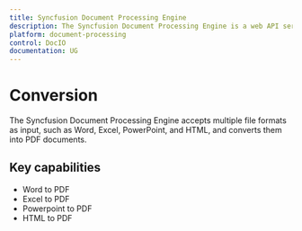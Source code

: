 ```yaml
---
title: Syncfusion Document Processing Engine
description: The Syncfusion Document Processing Engine is a web API service that facilitates seamless conversion of various document formats into PDFs. It offers essential functionalities such as file merging, splitting, rotating, deleting pages, flattening, and compressing PDFs, streamlining document management tasks.
platform: document-processing
control: DocIO
documentation: UG
---
```

# Conversion

The Syncfusion Document Processing Engine accepts multiple file formats as input, such as Word, Excel, PowerPoint, and HTML, and converts them into PDF documents.

## Key capabilities

* Word to PDF
* Excel to PDF
* Powerpoint to PDF
* HTML to PDF
